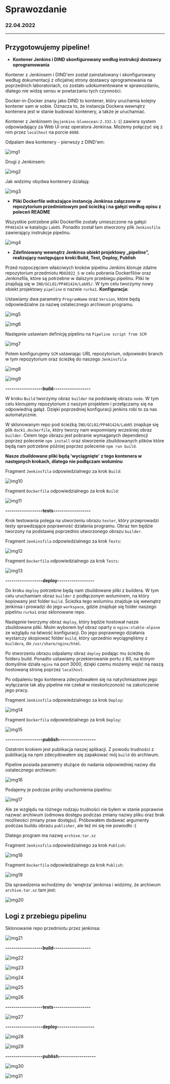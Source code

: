 # Sprawozdanie
### 22.04.2022
---
## Przygotowujemy pipeline!

 - **Kontener Jenkins i DIND skonfigurowany według instrukcji dostawcy oprogramowania**

Kontener z Jenkinsem i DIND'em został zainstalowany i skonfigurowany według dokumentacji z oficjalnej strony dostawcy oprogramowania na poprzednich laboratoriach, co zostało udokumentowane w sprawozdaniu, dlatego nie widzę sensu w powtarzaniu tych czynności. 

Docker-in-Docker znany jako DIND to kontener, który uruchamia kolejny kontener sam w sobie. Oznacza to, że instancja Dockera wewnątrz kontenera jest w stanie budować kontenery, a także je uruchamiać.

Kontener z Jenkinsem (`myjenkins-blueocean:2.332.1-1`) zawiera system odpowiadający za Web UI oraz operatora Jenkinsa. Możemy połączyć się z nim przez `localhost` na porcie `8080`.

Odpalam dwa kontenery - pierwszy z DIND'em:

![img1](./s1.png)

Drugi z Jenkinsem:

![img2](./s2.png)

Jak widzimy obydwa kontenery działają:

![img3](./s3.png)


 - **Pliki Dockerfile wdrażające instancję Jenkinsa załączone w repozytorium przedmiotowym pod ścieżką i na gałęzi według opisu z poleceń README**

Wszystkie potrzebne pliki Dockerfile zostały umieszczone na gałęzi `PP401424` w katalogu `Lab05`. Ponadto został tam stworzony plik `Jenkinsfile` zawierający instrukcje pipelinu.

![img4](./s4.png)

 - **Zdefiniowany wewnątrz Jenkinsa obiekt projektowy „pipeline”, realizujący następujące kroki:Build, Test, Deploy, Publish**

Przed rozpoczęciem właściwych kroków pipelinu Jenkins klonuje zdalne repozytorium przedmiotu `MDO2022_S` w celu pobrania Dockerfilów oraz Jenkinsfila, które są potrzebne w dalszym przebiegu pipelinu. Pliki te znajdują się w `INO/GCL02/PP401424/Lab05/`. W tym celu tworzymy nowy obiekt projektowy `pipeline` o nazwie `rurka1`. **Konfiguracja:**

Ustawiamy dwa parametry `ProgramName` oraz `Version`, które będą odpowiedzialne za nazwę ostatecznego archiwum programu.

![img5](./s5.png)

![img6](./s6.png)

Następnie ustawiam definicję pipelinu na `Pipeline script from SCM`

![img7](./s7.png)

Potem konfigurujemy `SCM` ustawiając URL repozytorium, odpowiedni branch w tym repozytorium oraz ścieżkę do naszego `Jenkinsfila`

![img8](./s8.png)

![img9](./s9.png)

**------------------build------------------**

W kroku `Build` tworzymy obraz `builder` na podstawię obrazu `node`. W tym celu klonujemy repozytorium z naszym projektem i przełączamy się na odpowiednią gałąź. Dzięki poprzedniej konfiguracji jenkins robi to za nas automatycznie.

W sklonowanym repo pod ścieżką `INO/GCL02/PP401424/Lab05` znajduje się plik `dock1.dockerfile`, który tworzy nam wspomniany wcześniej obraz `builder`. Celem tego obrazu jest pobranie wymaganych dependencji poprzez polecenie `npm install` oraz stworzenie zbuildowanych plików które będą nam potrzebne później poprzez polecenie `npm run build`. 

**Nasze zbuildowane pliki będą 'wyciągnięte' z tego kontenera w następnych krokach, dlatego nie podłączam woluminu**

Fragment `Jenkinsfila` odpowiedzialnego za krok `Build`:

![img10](./s10.png)

Fragment `Dockerfila` odpowiedzialnego za krok `Build`:

![img11](./s11.png)

**------------------tests------------------**

Krok testowania polega na utworzeniu obrazu `tester`, który przeprowadzi testy sprawdzające poprawność działania programu. Obraz ten będzie tworzony na podstawię poprzednio utworzonego obrazu `builder`.

Fragment `Jenkinsfila` odpowiedzialnego za krok `Tests`:

![img12](./s12.png)

Fragment `Dockerfila` odpowiedzialnego za krok `Tests`:

![img13](./s13.png)

**------------------deploy------------------**

Do kroku `deploy` potrzebne będą nam zbuildowane pliki z buildera. W tym celu uruchamiam obraz `builder` z podłączonym woluminem, na który kopiowany jest folder `build`. Ścieżka tego woluminu znajduje się wewnątrz jenkinsa i prowadzi do jego `workspace`, gdzie znajduje się folder naszego pipelinu `rurka1` oraz sklonowane repo. 

Następnie tworzymy obraz `deploy`, który będzie hostował nasze zbuildowane pliki. Moim wyborem był obraz oparty o `nginx:stable-alpine` ze wzglądu na łatwość konfiguracji. Do jego poprawnego działania wystarczy skopiować folder `build`, który uprzednio wyciągnęliśmy z `buildera`, do `/usr/share/nginx/html`.

Po stworzeniu obrazu odpalamy obraz `deploy` podając mu ścieżkę do folderu build. Ponadto ustawiamy przekierowanie portu z 80, na którym domyślnie działa `nginx` na port 3000, dzięki czemu możemy wejść na naszą hostowaną stronę poprzez `localhost`.

Po odpaleniu tego kontenera zdecydowałem się na natychmiastowe jego wyłączanie tak aby pipeline nie czekał w nieskończoność na zakończenie jego pracy.

Fragment `Jenkinsfila` odpowiedzialnego za krok `Deploy`:

![img14](./s14.png)

Fragment `Dockerfila` odpowiedzialnego za krok `Deploy`:

![img15](./s15.png)

**------------------publish------------------**

Ostatnim krokiem jest publikacja naszej aplikacji. Z powodu trudności z publikacją na npm zdecydowałem się zapakować mój `build` do archiwum.

Pipeline posiada parametry służące do nadania odpowiedniej nazwy dla ostatecznego archiwum:

![img16](./s16.png)

Podajemy je podczas próby uruchomienia pipelinu:

 ![img17](./s17.png)

Ale ze względu na różnego rodzaju trudności nie byłem w stanie poprawnie nazwać archiwum (odmowa dostępu podczas zmiany nazwy pliku oraz brak możliwości zmiany praw dostępu). Próbowałem dodawać argumenty podczas buildu obrazu `publisher`, ale też mi się nie powiodło :(

Dlatego program ma nazwę `archive.tar.xz`

Fragment `Jenkinsfila` odpowiedzialnego za krok `Publish`:

![img18](./s18.png)

Fragment `Dockerfila` odpowiedzialnego za krok `Publish`:

![img19](./s19.png)

Dla sprawdzenia wchodzimy do 'wnętrza' jenkinsa i widzimy, że archiwum `archive.tar.xz` tam jest:

![img20](./s20.png)


## Logi z przebiegu pipelinu

Sklonowanie repo przedmiotu przez jenkinsa:

![img21](./s21.png)

**------------------build------------------**

![img22](./s22.png)

![img23](./s23.png)

![img24](./s24.png)

![img25](./s25.png)

![img26](./s26.png)

**------------------tests------------------**

![img27](./s27.png)

**------------------deploy------------------**

![img28](./s28.png)

![img29](./s29.png)

**------------------publish------------------**

![img30](./s30.png)

![img31](./s31.png)
